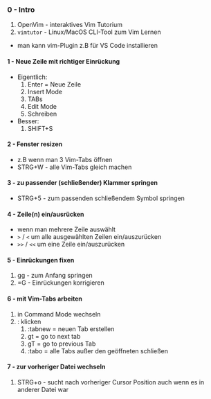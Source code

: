 ### 0 - Intro

1. OpenVim - interaktives Vim Tutorium
2. `vimtutor` - Linux/MacOS CLI-Tool zum Vim Lernen

* man kann vim-Plugin z.B für VS Code installieren

#### 1 - Neue Zeile mit richtiger Einrückung

* Eigentlich:
    1. Enter = Neue Zeile
    2. Insert Mode
    3. TABs
    4. Edit Mode
    5. Schreiben
* Besser:
    1. SHIFT+S

#### 2 - Fenster resizen

* z.B wenn man 3 Vim-Tabs öffnen
* STRG+W - alle Vim-Tabs gleich machen

#### 3 - zu passender (schließender) Klammer springen

* STRG+5 - zum passenden schließendem Symbol springen

#### 4 - Zeile(n) ein/ausrücken

* wenn man mehrere Zeile auswählt
* `>` / `<` um alle ausgewählten Zeilen ein/auszurücken
* `>>` / `<<` um eine Zeile ein/auszurücken

#### 5 - Einrückungen fixen

1. gg - zum Anfang springen
2. =G - Einrückungen korrigieren

#### 6 - mit Vim-Tabs arbeiten

1. in Command Mode wechseln
2. : klicken
    1. :tabnew = neuen Tab erstellen
    2. gt = go to next tab
    3. gT = go to previous Tab
    4. :tabo = alle Tabs außer den geöffneten schließen

#### 7 - zur vorheriger Datei wechseln

1. STRG+o  - sucht nach vorheriger Cursor Position auch wenn es in anderer Datei war